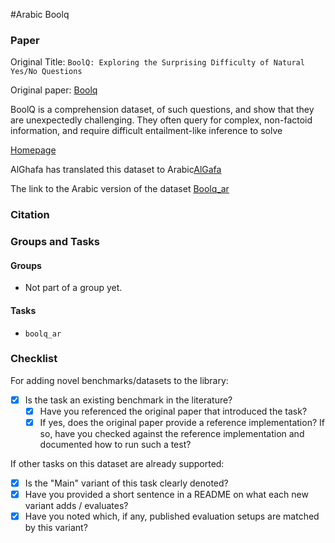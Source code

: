 #Arabic Boolq

### Paper

Original Title: `BoolQ: Exploring the Surprising Difficulty of Natural Yes/No Questions`

Original paper: [Boolq](https://arxiv.org/abs/1905.10044)

BoolQ is a comprehension dataset, of such questions, and show that they are unexpectedly challenging.
They often query for complex, non-factoid information, and require difficult entailment-like inference to solve

[Homepage](https://goo.gl/boolq)

AlGhafa has translated this dataset to Arabic[AlGafa](https://aclanthology.org/2023.arabicnlp-1.21.pdf)

The link to the Arabic version of the
dataset [Boolq_ar](https://gitlab.com/tiiuae/alghafa/-/tree/main/arabic-eval/boolq_ar)

### Citation

### Groups and Tasks

#### Groups

* Not part of a group yet.

#### Tasks

* `boolq_ar`

### Checklist

For adding novel benchmarks/datasets to the library:

* [x] Is the task an existing benchmark in the literature?
    * [x] Have you referenced the original paper that introduced the task?
    * [x] If yes, does the original paper provide a reference implementation? If so, have you checked against the
      reference implementation and documented how to run such a test?

If other tasks on this dataset are already supported:

* [x] Is the "Main" variant of this task clearly denoted?
* [x] Have you provided a short sentence in a README on what each new variant adds / evaluates?
* [x] Have you noted which, if any, published evaluation setups are matched by this variant?
